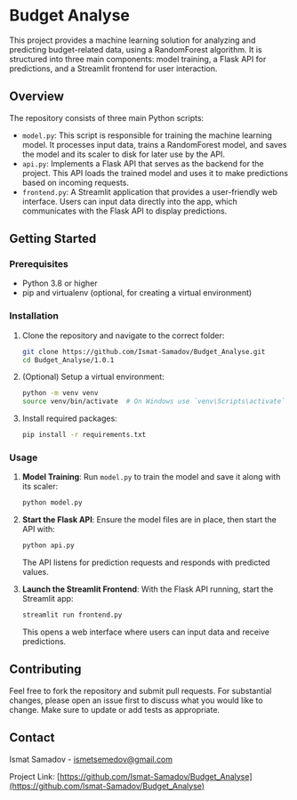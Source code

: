 # Budget Analyse

This project provides a machine learning solution for analyzing and predicting budget-related data, using a RandomForest algorithm. It is structured into three main components: model training, a Flask API for predictions, and a Streamlit frontend for user interaction.

## Overview

The repository consists of three main Python scripts:

- `model.py`: This script is responsible for training the machine learning model. It processes input data, trains a RandomForest model, and saves the model and its scaler to disk for later use by the API.
- `api.py`: Implements a Flask API that serves as the backend for the project. This API loads the trained model and uses it to make predictions based on incoming requests.
- `frontend.py`: A Streamlit application that provides a user-friendly web interface. Users can input data directly into the app, which communicates with the Flask API to display predictions.

## Getting Started

### Prerequisites

- Python 3.8 or higher
- pip and virtualenv (optional, for creating a virtual environment)

### Installation

1. Clone the repository and navigate to the correct folder:
   ```bash
   git clone https://github.com/Ismat-Samadov/Budget_Analyse.git
   cd Budget_Analyse/1.0.1
   ```

2. (Optional) Setup a virtual environment:
   ```bash
   python -m venv venv
   source venv/bin/activate  # On Windows use `venv\Scripts\activate`
   ```

3. Install required packages:
   ```bash
   pip install -r requirements.txt
   ```

### Usage

1. **Model Training**:
   Run `model.py` to train the model and save it along with its scaler:
   ```bash
   python model.py
   ```

2. **Start the Flask API**:
   Ensure the model files are in place, then start the API with:
   ```bash
   python api.py
   ```
   The API listens for prediction requests and responds with predicted values.

3. **Launch the Streamlit Frontend**:
   With the Flask API running, start the Streamlit app:
   ```bash
   streamlit run frontend.py
   ```
   This opens a web interface where users can input data and receive predictions.

## Contributing

Feel free to fork the repository and submit pull requests. For substantial changes, please open an issue first to discuss what you would like to change. Make sure to update or add tests as appropriate.

## Contact

Ismat Samadov - [ismetsemedov@gmail.com](mailto:ismetsemedov@gmail.com)

Project Link: [https://github.com/Ismat-Samadov/Budget_Analyse](https://github.com/Ismat-Samadov/Budget_Analyse)